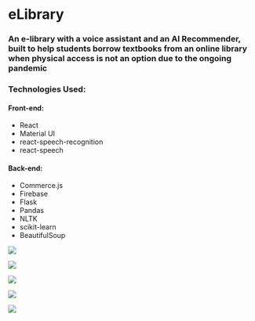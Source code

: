 # eLibrary

### An e-library with a voice assistant and an AI Recommender, built to help students borrow textbooks from an online library when physical access is not an option due to the ongoing pandemic


### Technologies Used:

#### Front-end:

- React
- Material UI
- react-speech-recognition
- react-speech


#### Back-end:

- Commerce.js
- Firebase 
- Flask
- Pandas
- NLTK
- scikit-learn
- BeautifulSoup


![](https://i.imgur.com/zVe4IvU.png)

![](https://i.imgur.com/3RWAKMJ.png)

![](https://i.imgur.com/tkw1yRY.png)

![](https://i.imgur.com/DBQkVWw.png)

![](https://i.imgur.com/RaYY56Z.png)
